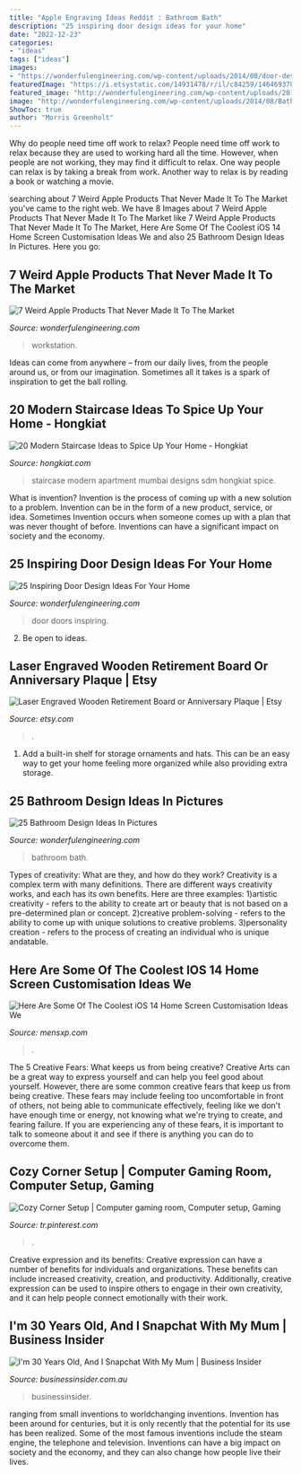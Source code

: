```yaml
---
title: "Apple Engraving Ideas Reddit : Bathroom Bath"
description: "25 inspiring door design ideas for your home"
date: "2022-12-23"
categories:
- "ideas"
tags: ["ideas"]
images:
- "https://wonderfulengineering.com/wp-content/uploads/2014/08/door-design-ideas-41.jpg"
featuredImage: "https://i.etsystatic.com/14931478/r/il/c84259/1464693785/il_794xN.1464693785_205v.jpg"
featured_image: "http://wonderfulengineering.com/wp-content/uploads/2014/08/Bath-Room-Design-Ideas-17.jpg"
image: "http://wonderfulengineering.com/wp-content/uploads/2014/08/Bath-Room-Design-Ideas-17.jpg"
ShowToc: true
author: "Morris Greenholt"
---
```



Why do people need time off work to relax?
People need time off work to relax because they are used to working hard all the time. However, when people are not working, they may find it difficult to relax. One way people can relax is by taking a break from work. Another way to relax is by reading a book or watching a movie.

	

		
searching about 7 Weird Apple Products That Never Made It To The Market you've came to the right web. We have 8 Images about 7 Weird Apple Products That Never Made It To The Market like 7 Weird Apple Products That Never Made It To The Market, Here Are Some Of The Coolest iOS 14 Home Screen Customisation Ideas We and also 25 Bathroom Design Ideas In Pictures. Here you go:
		
    
## 7 Weird Apple Products That Never Made It To The Market

<img loading=lazy src="https://wonderfulengineering.com/wp-content/uploads/2013/10/A-Dual-Screen-Workstation-610x904.jpg" onerror="this.onerror=null;this.src='https://tse1.mm.bing.net/th?id=OIP.zx6R-l7jIUEptW3PDq11XgHaK-&amp;pid=15.1';" alt="7 Weird Apple Products That Never Made It To The Market">

_Source: wonderfulengineering.com_

>workstation. 

	

Ideas can come from anywhere – from our daily lives, from the people around us, or from our imagination. Sometimes all it takes is a spark of inspiration to get the ball rolling.

    
## 20 Modern Staircase Ideas To Spice Up Your Home - Hongkiat

<img loading=lazy src="https://assets.hongkiat.com/uploads/modern-staircase-designs/apartment-in-mumbai.jpg" onerror="this.onerror=null;this.src='https://tse3.mm.bing.net/th?id=OIP.LFM8Omuqm1fiaXFNDiwMJgHaGD&amp;pid=15.1';" alt="20 Modern Staircase Ideas to Spice Up Your Home - Hongkiat">

_Source: hongkiat.com_

>staircase modern apartment mumbai designs sdm hongkiat spice. 

	

What is invention?
Invention is the process of coming up with a new solution to a problem. Invention can be in the form of a new product, service, or idea. Sometimes Invention occurs when someone comes up with a plan that was never thought of before. Inventions can have a significant impact on society and the economy.

    
## 25 Inspiring Door Design Ideas For Your Home

<img loading=lazy src="https://wonderfulengineering.com/wp-content/uploads/2014/08/door-design-ideas-41.jpg" onerror="this.onerror=null;this.src='https://tse2.mm.bing.net/th?id=OIP.3DMLwPQKIx4hB5uqe6J8wAHaHb&amp;pid=15.1';" alt="25 Inspiring Door Design Ideas For Your Home">

_Source: wonderfulengineering.com_

>door doors inspiring. 

	

2. Be open to ideas.

    
## Laser Engraved Wooden Retirement Board Or Anniversary Plaque | Etsy

<img loading=lazy src="https://i.etsystatic.com/14931478/r/il/c84259/1464693785/il_794xN.1464693785_205v.jpg" onerror="this.onerror=null;this.src='https://tse2.mm.bing.net/th?id=OIP.uTpTPzRYP546JUYklIlqwgHaJ4&amp;pid=15.1';" alt="Laser Engraved Wooden Retirement Board or Anniversary Plaque | Etsy">

_Source: etsy.com_

>. 

	

1. Add a built-in shelf for storage ornaments and hats. This can be an easy way to get your home feeling more organized while also providing extra storage.

    
## 25 Bathroom Design Ideas In Pictures

<img loading=lazy src="http://wonderfulengineering.com/wp-content/uploads/2014/08/Bath-Room-Design-Ideas-17.jpg" onerror="this.onerror=null;this.src='https://tse2.mm.bing.net/th?id=OIP.pnTloNNdqmauphbkXhiTlAHaE9&amp;pid=15.1';" alt="25 Bathroom Design Ideas In Pictures">

_Source: wonderfulengineering.com_

>bathroom bath. 

	

Types of creativity: What are they, and how do they work?
Creativity is a complex term with many definitions. There are different ways creativity works, and each has its own benefits. Here are three examples:
1)artistic creativity - refers to the ability to create art or beauty that is not based on a pre-determined plan or concept.
2)creative problem-solving - refers to the ability to come up with unique solutions to creative problems.
3)personality creation - refers to the process of creating an individual who is unique andatable.

    
## Here Are Some Of The Coolest IOS 14 Home Screen Customisation Ideas We

<img loading=lazy src="https://img.mensxp.com/media/content/2020/Sep/Here-Are-Some-Cool-iOS-14-Home-Screen-Ideas800_5f6c6479581bb.jpeg" onerror="this.onerror=null;this.src='https://tse3.mm.bing.net/th?id=OIP.qAUYJHJmQJ6-5CYO0ECopwHaD4&amp;pid=15.1';" alt="Here Are Some Of The Coolest iOS 14 Home Screen Customisation Ideas We">

_Source: mensxp.com_

>. 

	

The 5 Creative Fears: What keeps us from being creative?
Creative Arts can be a great way to express yourself and can help you feel good about yourself. However, there are some common creative fears that keep us from being creative. These fears may include feeling too uncomfortable in front of others, not being able to communicate effectively, feeling like we don't have enough time or energy, not knowing what we're trying to create, and fearing failure. If you are experiencing any of these fears, it is important to talk to someone about it and see if there is anything you can do to overcome them.

    
## Cozy Corner Setup | Computer Gaming Room, Computer Setup, Gaming

<img loading=lazy src="https://i.pinimg.com/736x/28/25/28/2825287f16685b080aa70247c7b49cf5.jpg" onerror="this.onerror=null;this.src='https://tse3.mm.bing.net/th?id=OIP.lTuD2t7c4P7r-djpEz7_SQHaFj&amp;pid=15.1';" alt="Cozy Corner Setup | Computer gaming room, Computer setup, Gaming">

_Source: tr.pinterest.com_

>. 

	

Creative expression and its benefits:
Creative expression can have a number of benefits for individuals and organizations. These benefits can include increased creativity, creation, and productivity. Additionally, creative expression can be used to inspire others to engage in their own creativity, and it can help people connect emotionally with their work.

    
## I&#039;m 30 Years Old, And I Snapchat With My Mum | Business Insider

<img loading=lazy src="https://static.businessinsider.com/image/52010e2069bedd5d2d000034/image.jpg" onerror="this.onerror=null;this.src='https://tse3.mm.bing.net/th?id=OIP.GguumL8kJDmpK2oi3EOOkAHaEE&amp;pid=15.1';" alt="I&#039;m 30 Years Old, And I Snapchat With My Mum | Business Insider">

_Source: businessinsider.com.au_

>businessinsider. 

	

ranging from small inventions to worldchanging inventions.
Invention has been around for centuries, but it is only recently that the potential for its use has been realized. Some of the most famous inventions include the steam engine, the telephone and television. Inventions can have a big impact on society and the economy, and they can also change how people live their lives.


